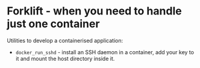 Forklift - when you need to handle just one container
=====================================================

Utilities to develop a containerised application:

* `docker_run_sshd` - install an SSH daemon in a container, add your key to it
  and mount the host directory inside it.
